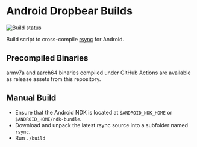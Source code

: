 Android Dropbear Builds
=======================

![Build status](https://github.com/ribbons/android-rsync/workflows/Build/badge.svg)

Build script to cross-compile [rsync](https://rsync.samba.org/) for Android.


Precompiled Binaries
--------------------

armv7a and aarch64 binaries compiled under GitHub Actions are available as
release assets from this repository.


Manual Build
------------

* Ensure that the Android NDK is located at `$ANDROID_NDK_HOME` or
  `$ANDROID_HOME/ndk-bundle`.
* Download and unpack the latest rsync source into a subfolder named `rsync`.
* Run `./build`
